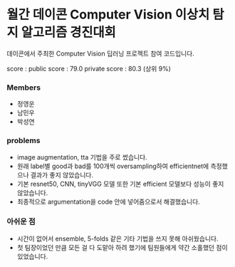 # 월간 데이콘 Computer Vision 이상치 탐지 알고리즘 경진대회

데이콘에서 주최한 Computer Vision 딥러닝 프로젝트 참여 코드입니다.

score : public score : 79.0 private score : 80.3 (상위 9%)

### Members

- 정영운
- 남민우
- 박성연

### problems

- image augmentation, tta 기법을 주로 썼습니다.
- 원래 label별 good과 bad를 100개씩 oversampling하여 efficientnet에 측정했으나 결과가 좋지 않았습니다.
- 기본 resnet50, CNN, tinyVGG 모델 또한 기본 efficient 모델보다 성능이 좋지 않았습니다.
- 최종적으로 argumentation을 code 안에 넣어줌으로서 해결했습니다.

### 아쉬운 점

- 시간이 없어서 ensemble, 5-folds 같은 기타 기법을 쓰지 못해 아쉬웠습니다.
- 첫 팀장이었던 만큼 모든 걸 다 도맡아 하려 했기에 팀원들에게 약간 소홀했던 점이 있었습니다.
